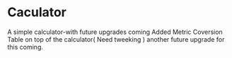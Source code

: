 # Caculator
A simple calculator-with future upgrades coming
Added Metric Coversion Table on top of the calculator( Need tweeking ) another future upgrade for this coming.
